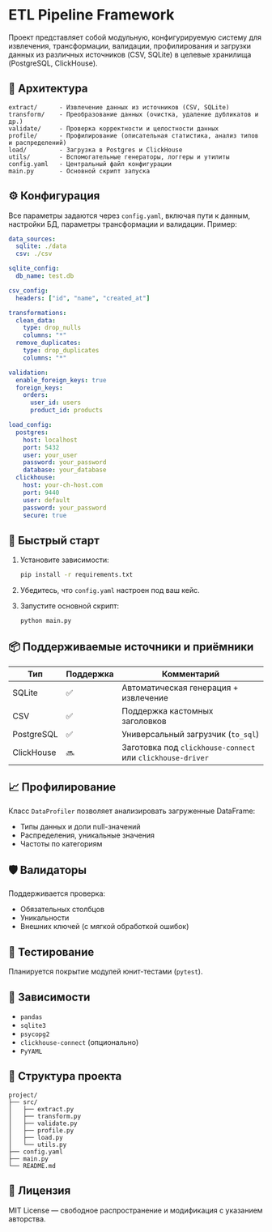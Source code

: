 # ETL Pipeline Framework

Проект представляет собой модульную, конфигурируемую систему для извлечения, трансформации, валидации, профилирования и загрузки данных из различных источников (CSV, SQLite) в целевые хранилища (PostgreSQL, ClickHouse).

## 🔧 Архитектура

```
extract/      - Извлечение данных из источников (CSV, SQLite)
transform/    - Преобразование данных (очистка, удаление дубликатов и др.)
validate/     - Проверка корректности и целостности данных
profile/      - Профилирование (описательная статистика, анализ типов и распределений)
load/         - Загрузка в Postgres и ClickHouse
utils/        - Вспомогательные генераторы, логгеры и утилиты
config.yaml   - Центральный файл конфигурации
main.py       - Основной скрипт запуска
```

## ⚙️ Конфигурация

Все параметры задаются через `config.yaml`, включая пути к данным, настройки БД, параметры трансформации и валидации. Пример:

```yaml
data_sources:
  sqlite: ./data
  csv: ./csv

sqlite_config:
  db_name: test.db

csv_config:
  headers: ["id", "name", "created_at"]

transformations:
  clean_data:
    type: drop_nulls
    columns: "*"
  remove_duplicates:
    type: drop_duplicates
    columns: "*"

validation:
  enable_foreign_keys: true
  foreign_keys:
    orders:
      user_id: users
      product_id: products

load_config:
  postgres:
    host: localhost
    port: 5432
    user: your_user
    password: your_password
    database: your_database
  clickhouse:
    host: your-ch-host.com
    port: 9440
    user: default
    password: your_password
    secure: true
```

## 🚀 Быстрый старт

1. Установите зависимости:
   ```bash
   pip install -r requirements.txt
   ```

2. Убедитесь, что `config.yaml` настроен под ваш кейс.

3. Запустите основной скрипт:
   ```bash
   python main.py
   ```

## 📦 Поддерживаемые источники и приёмники

| Тип           | Поддержка | Комментарий                              |
|---------------|-----------|-------------------------------------------|
| SQLite        | ✅         | Автоматическая генерация + извлечение     |
| CSV           | ✅         | Поддержка кастомных заголовков            |
| PostgreSQL    | ✅         | Универсальный загрузчик (`to_sql`)        |
| ClickHouse    | 🔜         | Заготовка под `clickhouse-connect` или `clickhouse-driver` |

## 📈 Профилирование

Класс `DataProfiler` позволяет анализировать загруженные DataFrame:

- Типы данных и доли null-значений
- Распределения, уникальные значения
- Частоты по категориям

## 🛡️ Валидаторы

Поддерживается проверка:
- Обязательных столбцов
- Уникальности
- Внешних ключей (с мягкой обработкой ошибок)

## 🧪 Тестирование

Планируется покрытие модулей юнит-тестами (`pytest`).

## 📌 Зависимости

- `pandas`
- `sqlite3`
- `psycopg2`
- `clickhouse-connect` (опционально)
- `PyYAML`

## 📂 Структура проекта

```
project/
├── src/
│   ├── extract.py
│   ├── transform.py
│   ├── validate.py
│   ├── profile.py
│   ├── load.py
│   └── utils.py
├── config.yaml
├── main.py
└── README.md
```

## 📃 Лицензия

MIT License — свободное распространение и модификация с указанием авторства.